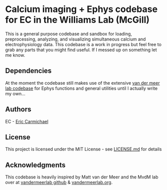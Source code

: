 # Calcium imaging + Ephys codebase for EC in the Williams Lab (McGill)
This is a general purpose codebase and sandbox for loading, preprocessing, analyzing, and visualizing simultaneous calcium and electrophysiology data. This codebase is a work in progress but feel free to grab any parts that you might find useful. If I messed up on something let me know.  

## Dependencies
At the moment the codebase still makes use of the extensive [van der meer lab codebase](https://github.com/vandermeerlab/vandermeerlab) for Ephys functions and general utilities until I actually write my own...  


## Authors
EC - [Eric Carmichael](https://scholar.google.com/citations?user=V2dTKiMAAAAJ&hl=en)



## License

This project is licensed under the MIT License - see [LICENSE.md](https://github.com/ecarmichael/CEH2/blob/master/LICENSE.md) for details

## Acknowledgments
This codebase is heavily inspired by Matt van der Meer and the MvdM lab over at [vandermeerlab github](https://github.com/vandermeerlab) & [vandermeerlab.org](http://www.vandermeerlab.org/). 

